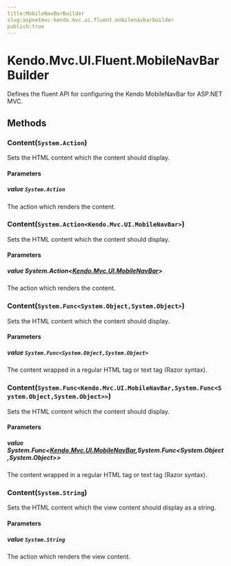 ```yaml
---
title:MobileNavBarBuilder
slug:aspnetmvc-kendo.mvc.ui.fluent.mobilenavbarbuilder
publish:true
---
```


# Kendo.Mvc.UI.Fluent.MobileNavBarBuilder
Defines the fluent API for configuring the Kendo MobileNavBar for ASP.NET MVC.



## Methods

### Content(`System.Action`)
Sets the HTML content which the content should display.


#### Parameters

##### value `System.Action`
The action which renders the content.





### Content(`System.Action<Kendo.Mvc.UI.MobileNavBar>`)
Sets the HTML content which the content should display.


#### Parameters

##### value System.Action<[Kendo.Mvc.UI.MobileNavBar](/api/wrappers/aspnet-mvc/Kendo.Mvc.UI/MobileNavBar)>
The action which renders the content.





### Content(`System.Func<System.Object,System.Object>`)
Sets the HTML content which the content should display.


#### Parameters

##### value `System.Func<System.Object,System.Object>`
The content wrapped in a regular HTML tag or text tag (Razor syntax).





### Content(`System.Func<Kendo.Mvc.UI.MobileNavBar,System.Func<System.Object,System.Object>>`)
Sets the HTML content which the content should display.


#### Parameters

##### value System.Func<[Kendo.Mvc.UI.MobileNavBar](/api/wrappers/aspnet-mvc/Kendo.Mvc.UI/MobileNavBar),System.Func<System.Object,System.Object>>
The content wrapped in a regular HTML tag or text tag (Razor syntax).





### Content(`System.String`)
Sets the HTML content which the view content should display as a string.


#### Parameters

##### value `System.String`
The action which renders the view content.






